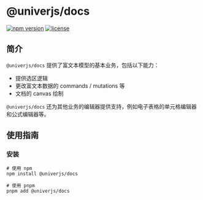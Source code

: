 # @univerjs/docs

[![npm version](https://img.shields.io/npm/v/@univerjs/docs)](https://npmjs.org/package/@univerjs/docs)
[![license](https://img.shields.io/npm/l/@univerjs/docs)](https://img.shields.io/npm/l/@univerjs/docs)

## 简介

`@univerjs/docs` 提供了富文本模型的基本业务，包括以下能力：

* 提供选区逻辑
* 更改富文本数据的 commands / mutations 等
* 文档的 canvas 绘制

`@univerjs/docs` 还为其他业务的编辑器提供支持，例如电子表格的单元格编辑器和公式编辑器等。

## 使用指南

### 安装

```shell
# 使用 npm
npm install @univerjs/docs

# 使用 pnpm
pnpm add @univerjs/docs
```
